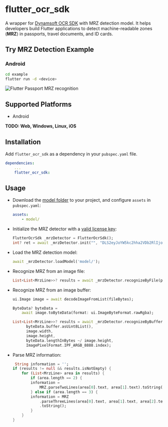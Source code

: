 # flutter_ocr_sdk

A wrapper for [Dynamsoft OCR SDK](https://www.dynamsoft.com/label-recognition/overview/) with MRZ detection model. It helps developers build Flutter applications to detect machine-readable zones (**MRZ**) in passports, travel documents, and ID cards. 

## Try MRZ Detection Example

### Android
```bash
cd example
flutter run -d <device>
```

![Flutter Passport MRZ recognition](https://www.dynamsoft.com/codepool/img/2021/07/flutter-passport-mrz-recognition.jpg)

## Supported Platforms
- Android

**TODO: Web, Windows, Linux, iOS**

## Installation
Add `flutter_ocr_sdk` as a dependency in your `pubspec.yaml` file.

```yml
dependencies:
    ...
    flutter_ocr_sdk:
```

## Usage
- Download the [model folder](https://github.com/yushulx/flutter_ocr_sdk/tree/main/example/model) to your project, and configure `assets` in `pubspec.yaml`:

    ```yml
    assets:
        - model/
    ```

- Initialize the MRZ detector with a [valid license key](https://www.dynamsoft.com/customer/license/trialLicense/?product=dlr):

    ```dart
    FlutterOcrSdk _mrzDetector = FlutterOcrSdk();
    int? ret = await _mrzDetector.init("", "DLS2eyJoYW5kc2hha2VDb2RlIjoiMjAwMDAxLTE2NDk4Mjk3OTI2MzUiLCJvcmdhbml6YXRpb25JRCI6IjIwMDAwMSIsInNlc3Npb25QYXNzd29yZCI6IndTcGR6Vm05WDJrcEQ5YUoifQ==");
    ```
- Load the MRZ detection model:
    ```dart
    await _mrzDetector.loadModel('model/');
    ```
- Recognize MRZ from an image file:

    ```dart
    List<List<MrzLine>>? results = await _mrzDetector.recognizeByFile(photo.path);
    ```
- Recognize MRZ from an image buffer:

    ```dart
    ui.Image image = await decodeImageFromList(fileBytes);

    ByteData? byteData =
        await image.toByteData(format: ui.ImageByteFormat.rawRgba);

    List<List<MrzLine>>? results = await _mrzDetector.recognizeByBuffer(
          byteData.buffer.asUint8List(),
          image.width,
          image.height,
          byteData.lengthInBytes ~/ image.height,
          ImagePixelFormat.IPF_ARGB_8888.index);
    ```
- Parse MRZ information:

    ```dart
     String information = '';
    if (results != null && results.isNotEmpty) {
        for (List<MrzLine> area in results) {
            if (area.length == 2) {
            information =
                MRZ.parseTwoLines(area[0].text, area[1].text).toString();
            } else if (area.length == 3) {
            information = MRZ
                .parseThreeLines(area[0].text, area[1].text, area[2].text)
                .toString();
            }
        }
    }
    ```


